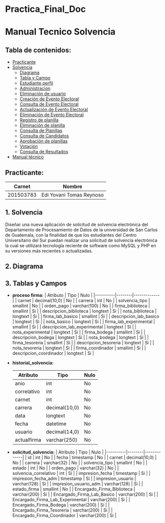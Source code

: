 # Practica_Final_Doc
# Manual Tecnico  Solvencia

## Tabla de contenidos:
- [Practicante](#practicante)
- [ Solvencia ](#1-solvencia)
    - [Diagrama](#2-diagrama)
    - [Tabla y Campo](#3-tabla-y-campo)
    - [Estudiante perfil](#4-estudiante-perfil)
    - [Administracion](#5-administracion)
    - [Eliminación de usuario](#5-eliminación-de-usuario)
    - [Creación de Evento Electoral](#6-creación-de-evento-electoral)
    - [Consulta de Evento Electoral](#7-consulta-de-evento-electoral)
    - [Actualización de Evento Electoral](#8-actualización-de-evento-electoral)
    - [Eliminación de Evento Electoral](#9-eliminación-de-evento-electoral)
    - [Registro de planilla](#10-registro-de-planilla)
    - [Eliminación de planilla](#11-eliminación-de-planilla)
    - [Consulta de Planillas](#12-consulta-de-planillas)
    - [Consulta de Candidatos](#13-consulta-de-candidatos)
    - [Aprobación de planillas](#14-aprobación-de-planillas)
    - [Votación](#15-votación)
    - [Consulta de Resultados](#16-consulta-de-resultados)
- [Manual técnico](#manual-técnico)

## Practicante:

| Carnet    | Nombre       |
|-----------|--------------|
| 201503783 | Edi Yovani Tomas Reynoso | 

## 1. Solvencia
Diseñar una nueva aplicación de solicitud de solvencia
electrónica del Departamento de Procesamiento de Datos de
la universidad de San Carlos de Guatemala, con la finalidad
de que los estudiantes del Centro Universitario del Sur puedan realizar una solicitud
de solvencia electrónica la cual se utilizará tecnología reciente de software como MySQL y
PHP en su versiones más recientes o actualizadas.

## 2. Diagrama 

## 3. Tablas y Campos

* **proceso firma:**
    | Atributo | Tipo   | Nulo |
    |----------|--------|-------------|
    | carnet     | decimal(10,0) | No |
    | carrera | int | No |
    | solvencia_tipo | smallint | No |
    | orden_pago | varchar(100) | No |
    | firma_biblioteca | smallint | Si |
    | descripcion_biblioteca | longtext | Si |
    | nota_biblioteca | longtext | Si |
    | firma_lab_basico | smallint | Si |
    | descripcion_lab_basico  | longtext | Si |
    | nota_basico  | longtext | Si |
    | firma_lab_experimental | smallint | Si |
    | descripcion_lab_experimental  | longtext | Si |
    | nota_experimental | longtext | Si |
    | 	firma_bodega | smallint | Si |
    | descripcion_bodega  | longtext | Si |
    | nota_bodega | longtext | Si |
    | 	firma_tesoreria | smallint | Si |
    | descripcion_tesoreria  | longtext | Si |
    | nota_tesoreria | longtext | Si |
    | 	firma_coordinador | smallint | Si |
    | descripcion_coordinador  | longtext | Si |
    
* **historial_solvencia:**

     Atributo | Tipo   | Nulo |
    |----------|--------|-------------|
    | anio     | int | No |
    | correlativo    | int | No |
    | carnet | int | No |
    | carrera | decimal(10,0) | No |
    | data | longtext | No |
    | fecha | datetime | No |
    | usuario | decimal(14,0) | No |
    | actualfirma | varchar(250) | No |


  
* **solicitud_solvencia:**
    | Atributo | Tipo   | Nulo |
    |----------|--------|-------------|
    | id     | int | No |
    | fecha | timestamp | No |
    | carnet | decimal(10,0) | No |
    | carrera | varchar(32) | No |
    | solvencia_tipo | smallint | No |
    | estado | int | No |
    | orden_pago | varchar(32) | No |
    | solvencia_correlativo | int | Si |
    | impresion_fecha  | timestamp | Si |
    | impresion_fecha_adm  | timestamp | Si |
    | impresion_usuario | varchar(128) | Si |
    | impresion_usuario_adm  | varchar(128) | Si |
    | estado_firma | smallint | No |
    | Encargado_Firma_Biblioteca | varchar(200) | Si |
    | Encargado_Firma_Lab_Basico  | varchar(200)  | Si |
    | Encargado_Firma_Lab_Experimental | varchar(200)  | Si |
    | Encargado_Firma_Bodega | varchar(200)  | Si |
    | Encargado_Firma_Tesoreria  | varchar(200)  | Si |
    | Encargado_Firma_Coordinador | varchar(200)  | Si |
    
























